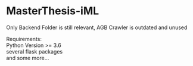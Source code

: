 # MasterThesis-iML

Only Backend Folder is still relevant, AGB Crawler is outdated and unused

Requirements: \
Python Version >= 3.6 \
several flask packages \
and some more...
  